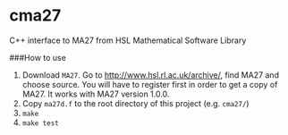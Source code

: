 cma27
=====

C++ interface to MA27 from HSL Mathematical Software Library

###How to use
1. Download ```MA27```. Go to http://www.hsl.rl.ac.uk/archive/, find MA27 and choose source.
You will have to register first in order to get a copy of MA27.
It works with MA27 version 1.0.0.
2. Copy ```ma27d.f``` to the root directory of this project (e.g. ```cma27/```)
3. ```make```
4. ```make test```

